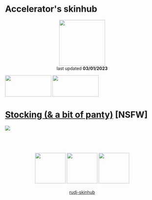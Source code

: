 # Accelerator's skinhub
<p align="center">
<a href="https://osu.ppy.sh/users/10822717">
  <img src="https://a.ppy.sh/10822717"  
       width="150"
       height="150"></a>
<br>
last updated <b>03/01/2023</b>
</p>

<a href="https://www.youtube.com/watch?v=kbbgypvGPgM">
<img src="https://i.imgur.com/uDyKiLi.png"
       width="151" 
       height="70"/></a>

<a href="https://github.com/baron6060/harder-to-find-osu-skins">
<img src="https://i.imgur.com/WPSNbSx.png"
       width="151" 
       height="70"/></a>

# [Stocking (& a bit of panty)](https://github.com/rudj-skinhub/woal/raw/tyfh/accelerator/Stocking%20(%26%20a%20bit%20of%20panty).osk) [NSFW]
[![](https://i.imgur.com/UKX5lrP.png)](https://github.com/rudj-skinhub/woal/raw/tyfh/accelerator/Stocking%20(%26%20a%20bit%20of%20panty).osk)

#
<p align="center">
  <br></br>
  <a href="https://www.twitch.tv/Acceleratorosu">
  <img src="https://i.imgur.com/HM030lk.png" 
       width="100" 
       height="100"></a>
  <a href="https://www.youtube.com/channel/UCYgQ0kd1ZGEevv2oR_dSysg">
  <img src="https://i.imgur.com/YWbDUUy.png"  
       width="100" 
       height="100"></a>
  <a href="https://twitter.com/baeron6060">
  <img src="https://i.imgur.com/PUQ5uWf.png" 
       width="100" 
       height="100"></a>
  <br></br>
  <a href="README.md">rudj-skinhub</a>
 </p>
